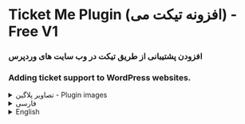 # Ticket Me Plugin (افزونه تیکت می) - Free V1
### افزودن پشتیبانی از طریق تیکت در وب سایت های وردپرس
### Adding ticket support to WordPress websites.
<details>
<summary id="English">تصاویر پلاگین - Plugin images</summary>

<img src="manage.png" alt="Manage">
<img src="list.png" alt="List">
<img src="Screenshot%202024-03-23%20174439.png" alt="Screenshot 1">
<img src="Screenshot%202024-03-23%20173142.png" alt="Screenshot 2">

</details>

<details>
<summary id="فارسی">فارسی</summary>

## نصب و استفاده

1. ابتدا وردپرس را نصب کرده و پلاگین را فعال کنید.
2. سه برگه بسازید: یک برگه برای نمایش لیست تیکت‌ها و یک برگه برای ارسال تیکت جدید.
3. برگه‌ای دیگر بسازید و نامک آن را `my-ticket` قرار دهید. این برگه برای نمایش جزئیات تیکت استفاده می‌شود و توصیه می‌شود آن را حذف یا نامک آن را تغییر ندهید.

## نکته‌ها

- برای نمایش لیست تیکت‌ها از شورتکد `[rxsupport_ticket_posts]` استفاده کنید.
- برای نمایش فرم ارسال تیکت از شورتکد `[ticket_submission_form]` استفاده کنید.

## محدودیت‌ها

- این پلاگین کاملا رایگان است و استفاده تجاری آن ممنوع است.
- در صورت توسعه، تغییرات باید در همین مخزن بارگذاری شود. در غیر این صورت، این کار عمل غیرقانونی محسوب می‌شود.

</details>

<details>
<summary id="English">English</summary>

## Installation and Usage

1. First, install WordPress and activate the plugin.
2. Create three pages: one for displaying the ticket list and one for submitting a new ticket.
3. Create another page and name it `my-ticket`. This page is used to display ticket details, and it is recommended not to delete or change its slug.

## Tips

- Use the `[rxsupport_ticket_posts]` shortcode to display the list of tickets.
- Use the `[ticket_submission_form]` shortcode to display the ticket submission form.

## Limitations

- This plugin is completely free, and commercial use is prohibited.
- If you contribute, changes must be uploaded to this repository. Otherwise, it will be considered illegal.

## Collaboration

Considering the free nature of this plugin, developers are invited to collaborate further in its development.

</details>
